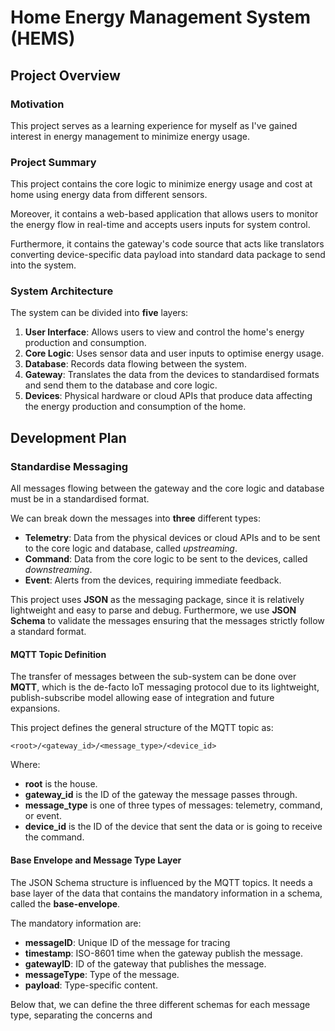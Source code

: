 # Home Energy Management System (HEMS)

## Project Overview

### Motivation

This project serves as a learning experience for myself as I've gained interest in energy management to minimize energy usage.

### Project Summary

This project contains the core logic to minimize energy usage and cost at home using energy data from different sensors.

Moreover, it contains a web-based application that allows users to monitor the energy flow in real-time and accepts users inputs for system control.

Furthermore, it contains the gateway's code source that acts like translators converting device-specific data payload into standard data package to send into the system.

### System Architecture

The system can be divided into **five** layers:

1. **User Interface**: Allows users to view and control the home's energy production and consumption.
2. **Core Logic**: Uses sensor data and user inputs to optimise energy usage.
3. **Database**: Records data flowing between the system.
4. **Gateway**: Translates the data from the devices to standardised formats and send them to the database and core logic.
5. **Devices**: Physical hardware or cloud APIs that produce data affecting the energy production and consumption of the home.

## Development Plan

### Standardise Messaging 

All messages flowing between the gateway and the core logic and database must be in a standardised format.

We can break down the messages into **three** different types:
- **Telemetry**: Data from the physical devices or cloud APIs and to be sent to the core logic and database, called *upstreaming*.
- **Command**: Data from the core logic to be sent to the devices, called *downstreaming*.
- **Event**: Alerts from the devices, requiring immediate feedback.

This project uses **JSON** as the messaging package, since it is relatively lightweight and easy to parse and debug. Furthermore, we use **JSON Schema** to validate the messages ensuring that the messages strictly follow a standard format.

#### MQTT Topic Definition

The transfer of messages between the sub-system can be done over **MQTT**, which is the de-facto IoT messaging protocol due to its lightweight, publish-subscribe model allowing ease of integration and future expansions.

This project defines the general structure of the MQTT topic as:

```
<root>/<gateway_id>/<message_type>/<device_id>
```

Where:
- **root** is the house.
- **gateway_id** is the ID of the gateway the message passes through.
- **message_type** is one of three types of messages: telemetry, command, or event.
- **device_id** is the ID of the device that sent the data or is going to receive the command.

#### Base Envelope and Message Type Layer

The JSON Schema structure is influenced by the MQTT topics. It needs a base layer of the data that contains the mandatory information in a schema, called the **base-envelope**.

The mandatory information are:
- **messageID**: Unique ID of the message for tracing
- **timestamp**: ISO-8601 time when the gateway publish the message.
- **gatewayID**: ID of the gateway that publishes the message.
- **messageType**: Type of the message.
- **payload**: Type-specific content.

Below that, we can define the three different schemas for each message type, separating the concerns and 